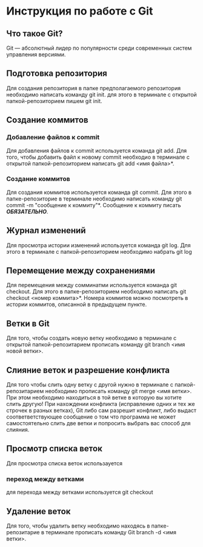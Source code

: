 # Инструкция по работе с Git

## Что такое Git?
Git — абсолютный лидер по популярности среди современных систем управления версиями.

## Подготовка репозитория
Для создания репозитория в папке предполагаемого репозитория необходимо написать команду git init. для этого в терминале с открытой папкой-репозиторием пишем git init.

## Создание коммитов

### Добавление файлов к commit
Для добавления файлов к commit используется команда git add. Для того, чтобы добавить файл к новому commit необходио в терминале с открытой папкой-репозиторием написать git add <имя файла>*.

### Создание коммитов
Для создания коммитов используется команда git commit. Для этого в папке-репозиторие в терминале необходимо написать команду git commit -m "сообщение к коммиту"*. Сообщение к коммиту писать ***ОБЯЗАТЕЛЬНО***.


## Журнал изменений
Для просмотра истории изменений используется команда git log. Для этого в терминале с папкой-репозиторием необходимо набрать git log


## Перемещение между сохранениями
Для перемещения между сомминатми используется команда git checkout. Для этого в папке-репозиторием необходимо написать git checkout <номер коммита>*. Номера коммитов можно посмотреть в истории коммитов, описанной в предыдущем пункте.

## Ветки в Git
Для того, чтобы создать новую ветку необходимо в терминале с открытой папкой-репозитарием прописать команду git branch <имя новой ветки>.

## Слияние веток и разрешение конфликта
Для того чтобы слить одну ветку с другой нужно в терминале с папкой-репозитарием необходимо прописать команду git merge <имя ветки>. При этом необходимо находиться в той ветке в которую вы хотите слить другую!
При нахождении конфликта (исправление одних и тех же строчек в разных ветках), Git либо сам разрешит конфликт, либо выдаст соответветствующее сообщение о том что программа не может самостоятельно слить две ветки и попросить выбрать вас способ для слияния.

## Просмотр списка веток
Для просмотра списка веток использауется

### переход между ветками
для перехода между ветками используется git checkout

## Удаление веток
Для того, чтобы удалить ветку необходимо находясь в папке-репозитарие в терминале прописать команду Git branch -d <имя ветки>.
